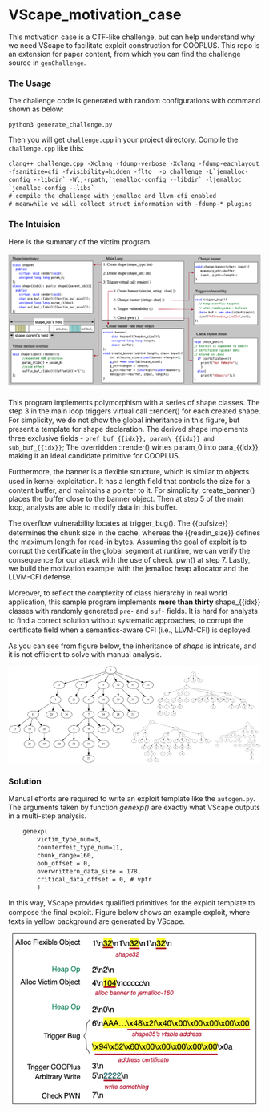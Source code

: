 # VScape_motivation_case

This motivation case is a CTF-like challenge, but can help understand why we need VScape to facilitate exploit construction for COOPLUS. This repo is an extension for paper content, from which you can find the challenge source in `genChallenge`.

### The Usage

The challenge code is generated with random configurations with command shown as below:

```shell
python3 generate_challenge.py
```

Then you will get `challenge.cpp` in your project directory. Compile the `challenge.cpp` like this:

```shell
clang++ challenge.cpp -Xclang -fdump-verbose -Xclang -fdump-eachlayout -fsanitize=cfi -fvisibility=hidden -flto  -o challenge -L`jemalloc-config --libdir` -Wl,-rpath,`jemalloc-config --libdir` -ljemalloc `jemalloc-config --libs`
# compile the challenge with jemalloc and llvm-cfi enabled
# meanwhile we will collect struct information with -fdump-* plugins
```



### The Intuision

Here is the summary of the victim program.

![image-20210103144031241](README.assets/image-20210103144031241.png)

This program implements polymorphism with a series of shape classes. The step 3 in the main loop triggers virtual call ::render() for each created shape. For simplicity, we do not show the global inheritance in this ﬁgure, but present a template for shape declaration. The derived shape implements three exclusive ﬁelds - `pref_buf_{{idx}}, param\_{{idx}} and sub_buf_{{idx}}`; The overridden ::render() wirtes param_0 into para_{{idx}}, making it an ideal candidate primitive for COOPLUS.

Furthermore, the banner is a ﬂexible structure, which is similar to objects used in kernel exploitation. It has a length ﬁeld that controls the size for a content buffer, and maintains a pointer to it. For simplicity, create_banner() places the buffer close to the banner object. Then at step 5 of the main loop, analysts are able to modify data in this buffer.

The overﬂow vulnerability locates at trigger_bug(). The {{bufsize}} determines the chunk size in the cache, whereas the {{readin_size}} deﬁnes the maximum length for read-in bytes. Assuming the goal of exploit is to corrupt the certiﬁcate in the global segment at runtime, we can verify the consequence for our attack with the use of check_pwn() at step 7. Lastly, we build the motivation example with the jemalloc heap allocator and the LLVM-CFI defense.

Moreover, to reﬂect the complexity of class hierarchy in real world application, this sample program implements **more than thirty** shape_{{idx}} classes with randomly generated `pre-` and `suf-` ﬁelds. It is hard for analysts to ﬁnd a correct solution without systematic approaches, to corrupt the certiﬁcate ﬁeld when a semantics-aware CFI (i.e., LLVM-CFI) is deployed.



As you can see from figure below, the inheritance of _shape_ is intricate, and it is not efficient to solve with manual analysis.

![image-20210103155355957](README.assets/image-20210103155355957.png)



### Solution

Manual efforts are required to write an exploit template like the  `autogen.py`.  The arguments taken by function _genexp()_ are exactly what VScape outputs in a multi-step analysis.

```
    genexp(
        victim_type_num=3,
        counterfeit_type_num=11,
        chunk_range=160,
        oob_offset = 0,
        overwrittern_data_size = 178,
        critical_data_offset = 0, # vptr 
        )
```

In this way, VScape provides qualiﬁed primitives for the exploit template to compose the ﬁnal exploit. Figure below shows an example exploit, where texts in yellow background are generated by VScape.

![image-20210103163148480](README.assets/image-20210103163148480.png)

